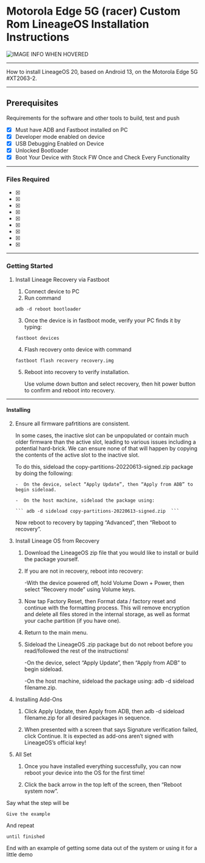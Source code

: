 # Motorola Edge 5G (racer) Custom Rom LineageOS Installation Instructions

![IMAGE INFO WHEN HOVERED](https://IMAGELOCATION.COM/HERE "IMAGE INFO WHEN HOVERED")

***

How to install LineageOS 20, based on Android 13, on the Motorola Edge 5G #XT2063-2.

***

## Prerequisites

Requirements for the software and other tools to build, test and push 
- [x] Must have ADB and Fastboot installed on PC
- [x] Developer mode enabled on device
- [x] USB Debugging Enabled on Device
- [x] Unlocked Bootloader
- [x] Boot Your Device with Stock FW Once and Check Every Functionality

***

### Files Required

- [x] [LineageOS 20]: (https://mirrorbits.lineageos.org/full/racer/20240620/lineage-20.0-20240620-nightly-racer-signed.zip)
- [x] [boot.img]: (https://mirrorbits.lineageos.org/full/racer/20240620/boot.img)
- [x] [dtbo.img]: (https://mirrorbits.lineageos.org/full/racer/20240620/dtbo.img)
- [x] [recovery.img]: (https://mirrorbits.lineageos.org/full/racer/20240620/recovery.img)
- [x] [super_empty.img]: (https://mirrorbits.lineageos.org/full/racer/20240620/super_empty.img)
- [x] [vbmeta.img]: (https://mirrorbits.lineageos.org/full/racer/20240620/vbmeta.img)
- [x] [copy-partitions-20220613-signed.zip]: (https://mirrorbits.lineageos.org/tools/copy-partitions-20220613-signed.zip)
- [x] 
- [x]

***

### Getting Started

1. Install Lineage Recovery via Fastboot

    1.  Connect device to PC
    2.  Run command

    ``` adb -d reboot bootloader ```

    3.  Once the device is in fastboot mode, verify your PC finds it by typing:

    ``` fastboot devices ```

    4.  Flash recovery onto device with command

    ``` fastboot flash recovery recovery.img ```

    5.  Reboot into recovery to verify installation.

        Use volume down button and select recovery, then hit power button to confirm and       reboot into recovery.

***

#### Installing

2.  Ensure all firmware pafrtitions are consistent.

    In some cases, the inactive slot can be unpopulated or contain much older firmware than the active slot, leading to various issues including a potential hard-brick. We can ensure none of that will happen by copying the contents of the active slot to the inactive slot.

    To do this, sideload the copy-partitions-20220613-signed.zip package by doing the following:

        -  On the device, select “Apply Update”, then “Apply from ADB” to begin sideload.

        -  On the host machine, sideload the package using: 
        
        ``` adb -d sideload copy-partitions-20220613-signed.zip  ```

    Now reboot to recovery by tapping “Advanced”, then “Reboot to recovery”.

3.  Install Lineage OS from Recovery

    1.  Download the LineageOS zip file that you would like to install or build the package yourself.

    2.  If you are not in recovery, reboot into recovery:

        -With the device powered off, hold Volume Down + Power, then select “Recovery mode” using Volume keys.

    3.  Now tap Factory Reset, then Format data / factory reset and continue with the formatting process. This will remove encryption and delete all files stored in the internal storage, as well as format your cache partition (if you have one).

    4.  Return to the main menu.

    5.  Sideload the LineageOS .zip package but do not reboot before you read/followed the rest of the instructions!

        -On the device, select “Apply Update”, then “Apply from ADB” to begin sideload.
        
        -On the host machine, sideload the package using: adb -d sideload filename.zip.

4.  Installing Add-Ons

    1.  Click Apply Update, then Apply from ADB, then adb -d sideload filename.zip for all desired packages in sequence.

    2.  When presented with a screen that says Signature verification failed, click Continue. It is expected as add-ons aren’t signed with LineageOS’s official key!

5.  All Set

    1.  Once you have installed everything successfully, you can now reboot your device into the OS for the first time!

    2.  Click the back arrow in the top left of the screen, then “Reboot system now”.

    

Say what the step will be

    Give the example

And repeat

    until finished

End with an example of getting some data out of the system or using it
for a little demo
